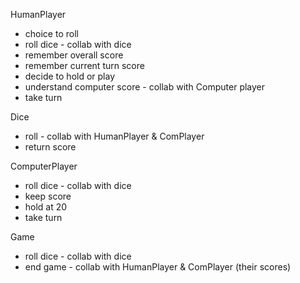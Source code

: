 HumanPlayer
- choice to roll
- roll dice - collab with dice
- remember overall score
- remember current turn score
- decide to hold or play
- understand computer score - collab with Computer player
- take turn

Dice
- roll - collab with HumanPlayer & ComPlayer
- return score

ComputerPlayer
- roll dice - collab with dice
- keep score
- hold at 20
- take turn

Game
- roll dice - collab with dice
- end game - collab with HumanPlayer & ComPlayer (their scores)